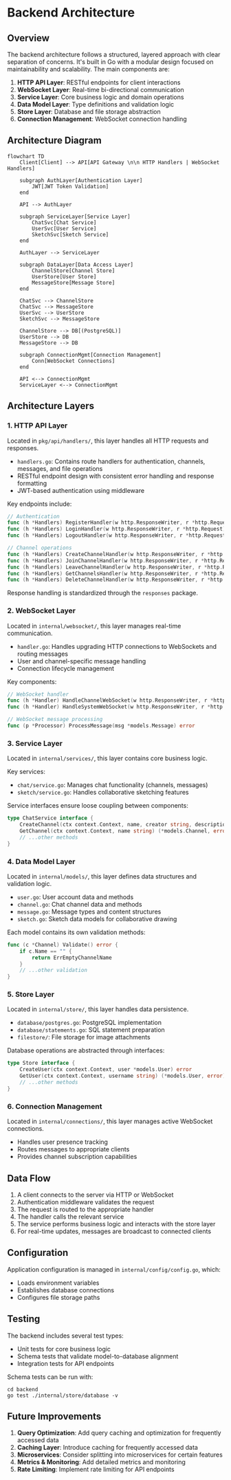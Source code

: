 # Backend Architecture

## Overview

The backend architecture follows a structured, layered approach with clear separation of concerns. It's built in Go with a modular design focused on maintainability and scalability. The main components are:

1. **HTTP API Layer**: RESTful endpoints for client interactions
2. **WebSocket Layer**: Real-time bi-directional communication
3. **Service Layer**: Core business logic and domain operations
4. **Data Model Layer**: Type definitions and validation logic
5. **Store Layer**: Database and file storage abstraction
6. **Connection Management**: WebSocket connection handling

## Architecture Diagram

```mermaid
flowchart TD
    Client[Client] --> API[API Gateway \n\n HTTP Handlers | WebSocket Handlers]

    subgraph AuthLayer[Authentication Layer]
        JWT[JWT Token Validation]
    end

    API --> AuthLayer

    subgraph ServiceLayer[Service Layer]
        ChatSvc[Chat Service]
        UserSvc[User Service]
        SketchSvc[Sketch Service]
    end

    AuthLayer --> ServiceLayer

    subgraph DataLayer[Data Access Layer]
        ChannelStore[Channel Store]
        UserStore[User Store]
        MessageStore[Message Store]
    end

    ChatSvc --> ChannelStore
    ChatSvc --> MessageStore
    UserSvc --> UserStore
    SketchSvc --> MessageStore

    ChannelStore --> DB[(PostgreSQL)]
    UserStore --> DB
    MessageStore --> DB

    subgraph ConnectionMgmt[Connection Management]
        Conn[WebSocket Connections]
    end

    API <--> ConnectionMgmt
    ServiceLayer <--> ConnectionMgmt
```

## Architecture Layers

### 1. HTTP API Layer

Located in `pkg/api/handlers/`, this layer handles all HTTP requests and responses.

- `handlers.go`: Contains route handlers for authentication, channels, messages, and file operations
- RESTful endpoint design with consistent error handling and response formatting
- JWT-based authentication using middleware

Key endpoints include:

```go
// Authentication
func (h *Handlers) RegisterHandler(w http.ResponseWriter, r *http.Request)
func (h *Handlers) LoginHandler(w http.ResponseWriter, r *http.Request)
func (h *Handlers) LogoutHandler(w http.ResponseWriter, r *http.Request)

// Channel operations
func (h *Handlers) CreateChannelHandler(w http.ResponseWriter, r *http.Request)
func (h *Handlers) JoinChannelHandler(w http.ResponseWriter, r *http.Request)
func (h *Handlers) LeaveChannelHandler(w http.ResponseWriter, r *http.Request)
func (h *Handlers) GetChannelsHandler(w http.ResponseWriter, r *http.Request)
func (h *Handlers) DeleteChannelHandler(w http.ResponseWriter, r *http.Request)
```

Response handling is standardized through the `responses` package.

### 2. WebSocket Layer

Located in `internal/websocket/`, this layer manages real-time communication.

- `handler.go`: Handles upgrading HTTP connections to WebSockets and routing messages
- User and channel-specific message handling
- Connection lifecycle management

Key components:

```go
// WebSocket handler
func (h *Handler) HandleChannelWebSocket(w http.ResponseWriter, r *http.Request)
func (h *Handler) HandleSystemWebSocket(w http.ResponseWriter, r *http.Request)

// WebSocket message processing
func (p *Processor) ProcessMessage(msg *models.Message) error
```

### 3. Service Layer

Located in `internal/services/`, this layer contains core business logic.

Key services:

- `chat/service.go`: Manages chat functionality (channels, messages)
- `sketch/service.go`: Handles collaborative sketching features

Service interfaces ensure loose coupling between components:

```go
type ChatService interface {
    CreateChannel(ctx context.Context, name, creator string, description, password *string) (*models.Channel, error)
    GetChannel(ctx context.Context, name string) (*models.Channel, error)
    // ...other methods
}
```

### 4. Data Model Layer

Located in `internal/models/`, this layer defines data structures and validation logic.

- `user.go`: User account data and methods
- `channel.go`: Chat channel data and methods
- `message.go`: Message types and content structures
- `sketch.go`: Sketch data models for collaborative drawing

Each model contains its own validation methods:

```go
func (c *Channel) Validate() error {
    if c.Name == "" {
        return ErrEmptyChannelName
    }
    // ...other validation
}
```

### 5. Store Layer

Located in `internal/store/`, this layer handles data persistence.

- `database/postgres.go`: PostgreSQL implementation
- `database/statements.go`: SQL statement preparation
- `filestore/`: File storage for image attachments

Database operations are abstracted through interfaces:

```go
type Store interface {
    CreateUser(ctx context.Context, user *models.User) error
    GetUser(ctx context.Context, username string) (*models.User, error)
    // ...other methods
}
```

### 6. Connection Management

Located in `internal/connections/`, this layer manages active WebSocket connections.

- Handles user presence tracking
- Routes messages to appropriate clients
- Provides channel subscription capabilities

## Data Flow

1. A client connects to the server via HTTP or WebSocket
2. Authentication middleware validates the request
3. The request is routed to the appropriate handler
4. The handler calls the relevant service
5. The service performs business logic and interacts with the store layer
6. For real-time updates, messages are broadcast to connected clients

## Configuration

Application configuration is managed in `internal/config/config.go`, which:

- Loads environment variables
- Establishes database connections
- Configures file storage paths

## Testing

The backend includes several test types:

- Unit tests for core business logic
- Schema tests that validate model-to-database alignment
- Integration tests for API endpoints

Schema tests can be run with:

```
cd backend
go test ./internal/store/database -v
```

## Future Improvements

1. **Query Optimization**: Add query caching and optimization for frequently accessed data
2. **Caching Layer**: Introduce caching for frequently accessed data
3. **Microservices**: Consider splitting into microservices for certain features
4. **Metrics & Monitoring**: Add detailed metrics and monitoring
5. **Rate Limiting**: Implement rate limiting for API endpoints
